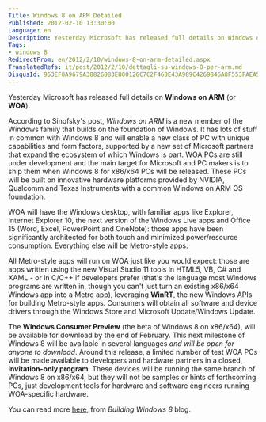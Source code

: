 ```yaml
---
Title: Windows 8 on ARM Detailed
Published: 2012-02-10 13:30:00
Language: en
Description: Yesterday Microsoft has released full details on Windows on ARM (or WOA ). According to Sinofsky's post, Windows on ARM is a new member of the Windows family that builds on the foundation of Windows. It has lots of stuff in common with Windows 8 and will enable a new class of PC with unique capabilities and form factors, supported by a new set of Microsoft partners that expand the ecosystem of which Windows is part. WOA PCs are still under development and the main target for Microsoft and PC makers is to ship them when Windows 8 for x86/x64 PCs will be released. These PCs will be built on innovative hardware platforms provided by NVIDIA, Qualcomm and Texas Instruments with a common Windows on ARM OS foundation.
Tags:
- windows 8
RedirectFrom: en/2012/2/10/windows-8-on-arm-detailed.aspx
TranslatedRefs: it/post/2012/2/10/dettagli-su-windows-8-per-arm.md
DisqusId: 953EF0A9679A38826083E800126C7C2F460E43A989C4269846A8F553FAEA5BCB
---
```

Yesterday Microsoft has released full details on **Windows on ARM** (or **WOA**).

According to Sinofsky's post, *Windows on ARM* is a new member of the Windows family that builds on the foundation of Windows. It has lots of stuff in common with Windows 8 and will enable a new class of PC with unique capabilities and form factors, supported by a new set of Microsoft partners that expand the ecosystem of which Windows is part. WOA PCs are still under development and the main target for Microsoft and PC makers is to ship them when Windows 8 for x86/x64 PCs will be released. These PCs will be built on innovative hardware platforms provided by NVIDIA, Qualcomm and Texas Instruments with a common Windows on ARM OS foundation.

WOA will have the Windows desktop, with familiar apps like Explorer, Internet Explorer 10, the next version of the Windows Live apps and Office 15 (Word, Excel, PowerPoint and OneNote): those apps have been significantly architected for both touch and minimized power/resource consumption. Everything else will be Metro-style apps.

All Metro-style apps will run on WOA just like you would expect: those are apps written using the new Visual Studio 11 tools in HTML5, VB, C# and XAML - or in C/C++ if developers prefer (that's the language most Windows programs are written in, though you can't just turn an existing x86/x64 Windows app into a Metro app), leveraging **WinRT**, the new Windows APIs for building Metro-style apps. Consumers will obtain all software and device drivers through the Windows Store and Microsoft Update/Windows Update.

The **Windows Consumer Preview** (the beta of Windows 8 on x86/x64), will be available for download by the end of February. This next milestone of Windows 8 will be available in several languages *and will be open for anyone to download*. Around this release, a limited number of test WOA PCs will be made available to developers and hardware partners in a closed, **invitation-only program**. These devices will be running the same branch of Windows 8 on x86/x64, but they will not be samples or hints of forthcoming PCs, just development tools for hardware and software engineers running WOA-specific hardware.

You can read more <a href="http://blogs.msdn.com/b/b8/archive/2012/02/09/building-windows-for-the-arm-processor-architecture.aspx" target="_blank">here</a>, from *Building Windows 8* blog.